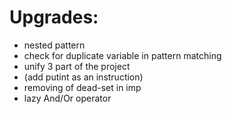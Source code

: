 # Upgrades:
- nested pattern
- check for duplicate variable in pattern matching
- unify 3 part of the project
- (add putint as an instruction)
- removing of dead-set in imp
- lazy And/Or operator